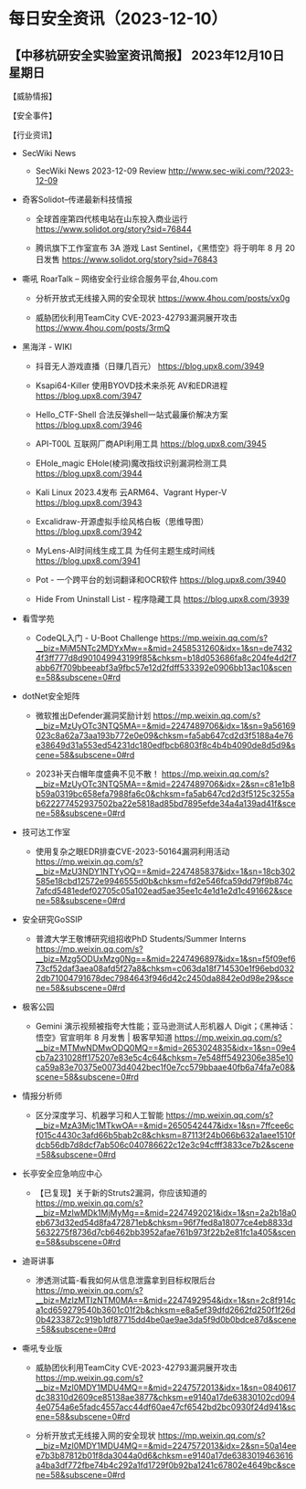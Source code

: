 # 每日安全资讯（2023-12-10）

【中移杭研安全实验室资讯简报】
2023年12月10日 星期日
---------------------------
【威胁情报】

【安全事件】

【行业资讯】

- SecWiki News
  - SecWiki News 2023-12-09 Review
http://www.sec-wiki.com/?2023-12-09

- 奇客Solidot–传递最新科技情报
  - 全球首座第四代核电站在山东投入商业运行
https://www.solidot.org/story?sid=76844

  - 腾讯旗下工作室宣布 3A 游戏 Last Sentinel，《黑悟空》将于明年 8 月 20 日发售
https://www.solidot.org/story?sid=76843

- 嘶吼 RoarTalk – 网络安全行业综合服务平台,4hou.com
  - 分析开放式无线接入网的安全现状
https://www.4hou.com/posts/vx0g

  - 威胁团伙利用TeamCity CVE-2023-42793漏洞展开攻击
https://www.4hou.com/posts/3rmQ

- 黑海洋 - WIKI
  - 抖音无人游戏直播（日赚几百元）
https://blog.upx8.com/3949

  - Ksapi64-Killer 使用BYOVD技术来杀死 AV和EDR进程
https://blog.upx8.com/3947

  - Hello_CTF-Shell 合法反弹shell一站式最廉价解决方案
https://blog.upx8.com/3946

  - API-T00L 互联网厂商API利用工具
https://blog.upx8.com/3945

  - EHole_magic EHole(棱洞)魔改指纹识别漏洞检测工具
https://blog.upx8.com/3944

  - Kali Linux 2023.4发布 云ARM64、Vagrant Hyper-V
https://blog.upx8.com/3943

  - Excalidraw-开源虚拟手绘风格白板（思维导图）
https://blog.upx8.com/3942

  - MyLens-AI时间线生成工具 为任何主题生成时间线
https://blog.upx8.com/3941

  - Pot - 一个跨平台的划词翻译和OCR软件
https://blog.upx8.com/3940

  - Hide From Uninstall List - 程序隐藏工具
https://blog.upx8.com/3939

- 看雪学苑
  - CodeQL入门 - U-Boot Challenge
https://mp.weixin.qq.com/s?__biz=MjM5NTc2MDYxMw==&mid=2458531260&idx=1&sn=de74324f3ff777d8d901049943199f85&chksm=b18d053686fa8c204fe4d2f7abb67f709bbeeabf3a9fbc57e12d2fdff533392e0906bb13ac10&scene=58&subscene=0#rd

- dotNet安全矩阵
  - 微软推出Defender漏洞奖励计划
https://mp.weixin.qq.com/s?__biz=MzUyOTc3NTQ5MA==&mid=2247489706&idx=1&sn=9a56169023c8a62a73aa193b772e0e09&chksm=fa5ab647cd2d3f5188a4e76e38649d31a553ed54231dc180edfbcb6803f8c4b4b4090de8d5d9&scene=58&subscene=0#rd

  - 2023补天白帽年度盛典不见不散！
https://mp.weixin.qq.com/s?__biz=MzUyOTc3NTQ5MA==&mid=2247489706&idx=2&sn=c81e1b8b59a0319bc658efa7988fa6c0&chksm=fa5ab647cd2d3f5125c3255ab622277452937502ba22e5818ad85bd7895efde34a4a139ad41f&scene=58&subscene=0#rd

- 技可达工作室
  - 使用复杂之眼EDR排查CVE-2023-50164漏洞利用活动
https://mp.weixin.qq.com/s?__biz=MzU3NDY1NTYyOQ==&mid=2247485837&idx=1&sn=18cb302585e18cbd12572e9946555d0b&chksm=fd2e546fca59dd79f9b874c7afcd5481edef02705c05a102ead5ae35ee1c4e1d1e2d1c491662&scene=58&subscene=0#rd

- 安全研究GoSSIP
  - 普渡大学王敬博研究组招收PhD Students/Summer Interns
https://mp.weixin.qq.com/s?__biz=Mzg5ODUxMzg0Ng==&mid=2247496897&idx=1&sn=f5f09ef673cf52daf3aea08afd5f27a8&chksm=c063da18f714530e1f96ebd0322db71004791678dec7984643f946d42c2450da8842e0d98e29&scene=58&subscene=0#rd

- 极客公园
  - Gemini 演示视频被指夸大性能；亚马逊测试人形机器人 Digit；《黑神话：悟空》官宣明年 8 月发售 | 极客早知道
https://mp.weixin.qq.com/s?__biz=MTMwNDMwODQ0MQ==&mid=2653024835&idx=1&sn=09e4cb7a231028ff175207e83e5c4c64&chksm=7e548ff5492306e385e10ca59a83e70375e0073d4042bec1f0e7cc579bbaae40fb6a74fa7e08&scene=58&subscene=0#rd

- 情报分析师
  - 区分深度学习、机器学习和人工智能
https://mp.weixin.qq.com/s?__biz=MzA3Mjc1MTkwOA==&mid=2650542447&idx=1&sn=7ffcee6cf015c4430c3afd66b5bab2c8&chksm=87113f24b066b632a1aee1510fdcb56db7d8dcf7ab506c040786622c12e3c94cfff3833ce7b2&scene=58&subscene=0#rd

- 长亭安全应急响应中心
  - 【已复现】关于新的Struts2漏洞，你应该知道的
https://mp.weixin.qq.com/s?__biz=MzIwMDk1MjMyMg==&mid=2247492021&idx=1&sn=2a2b18a0eb673d32ed54d8fa472871eb&chksm=96f7fed8a18077ce4eb8833d5632275f8736d7cb6462bb3952afae761b973f22b2e81fc1a405&scene=58&subscene=0#rd

- 迪哥讲事
  - 渗透测试篇-看我如何从信息泄露拿到目标权限后台
https://mp.weixin.qq.com/s?__biz=MzIzMTIzNTM0MA==&mid=2247492954&idx=1&sn=2c8f914ca1cd659279540b3601c01f2b&chksm=e8a5ef39dfd2662fd250f1f26d0b4233872c919b1df87715dd4be0ae9ae3da5f9d0b0bdce87d&scene=58&subscene=0#rd

- 嘶吼专业版
  - 威胁团伙利用TeamCity CVE-2023-42793漏洞展开攻击
https://mp.weixin.qq.com/s?__biz=MzI0MDY1MDU4MQ==&mid=2247572013&idx=1&sn=0840617dc38310d2609ce85138ae3877&chksm=e9140a17de63830102cd0944e0754a6e5fadc4557acc44df60ae47cf6542bd2bc0930f24d941&scene=58&subscene=0#rd

  - 分析开放式无线接入网的安全现状
https://mp.weixin.qq.com/s?__biz=MzI0MDY1MDU4MQ==&mid=2247572013&idx=2&sn=50a14eee7b3b87812b01f8da3044a0d6&chksm=e9140a17de6383019463616a4ba3df772fbe74b4c292a1fd1729f0b92ba1241c67802e4649bc&scene=58&subscene=0#rd

